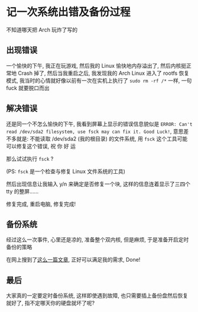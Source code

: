 # 记一次系统出错及备份过程


不知道哪天把 Arch 玩炸了写的

<!--more-->

## 出现错误

一个愉快的下午, 我正在玩游戏, 然后我的 Linux 愉快地内存溢出了, 然后内核挺正常地 Crash 掉了, 然后当我重启之后, 我发现我的 Arch Linux 进入了 rootfs 恢复模式, 我当时的心情就好像以前有一次在实机上执行了 `sudo rm -rf /*` 一样, 一句 fuck 就要脱口而出

## 解决错误

还是同一个不怎么愉快的下午, 我看到屏幕上显示的错误信息貌似是 `ERROR: Can't read /dev/sda2 filesystem, use fsck may can fix it. Good Luck!`, 意思差不多就是: 不能读取 /dev/sda2 (我的根目录) 的文件系统, 用 `fsck` 这个工具可能可以修复这个错误, 祝 你 好 运

那么试试执行 `fsck` ?

(PS: `fsck` 是一个检查与修复 Linux 文件系统的工具)

然后出现信息让我输入 y/n 来确定是否修复一个块, 这样的信息连着显示了三四个 tty 的整屏……

修复完成, 重启电脑, 修复完成!

## 备份系统

经过这么一次事件, 心里还是凉的, 准备整个双内核, 但是麻烦, 于是准备开启定时备份的策略

在网上搜到了[这么一篇文章](https://www.jianshu.com/p/b03a51c682a5), 正好可以满足我的需求, Done!

## 最后

大家真的一定要定时备份系统, 这样即使遇到故障, 也只需要插上备份盘然后恢复就好了, 指不定哪天你的硬盘就坏了呢?


